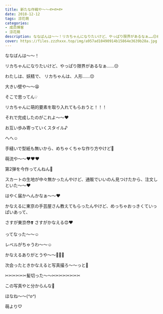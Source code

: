 ```yaml
---
title: 新たな作戦や〜〜🐟🐟🐟
date: 2018-12-12
tags: 涼花萌
categories: 
- 成员博客
- 涼花萌
description: ななばんは〜〜！リカちゃんになりたいけど、やっぱり限界があるなぁ……😔わたしは、妖精で、リカちゃんは、人形……😔大きい壁や〜〜😫...
cover: https://files.zzzhxxx.top/img/a957ad10490914b15864e3639b28a.jpg 
---
```







ななばんは〜〜！





リカちゃんになりたいけど、やっぱり限界があるなぁ……😔









わたしは、妖精で、
リカちゃんは、人形……😔








大きい壁や〜〜😫









そこで思ってん💡









リカちゃんに萌的要素を取り入れてもらおうと！！！









それで完成したのがこれよ〜〜❤︎












お互い歩み寄っていくスタイル♪







へへ☺️








手縫いで型紙も無いから、めちゃくちゃな作り方やけど🙈








萌流や〜〜❤︎❤︎❤︎













第2弾を今作ってんねん🙈






スカートの生地が中々無かったんやけど、通販でいいのん見つけたから、注文しといた〜〜❤︎



はやく届かへんかなぁ〜〜❤︎













かなえるに東京の手芸屋さん教えてもらったんやけど、めっちゃおっきくていっぱいあって、




さすが東京😳❣️ 
さすがかなえる😍❤️



ってなった〜〜☺️







レベルがちゃうわ〜〜☺️





かなえるありがとうや〜〜💓💓💓









次会ったときかなえると写真撮ろ〜〜っと📸













✂︎✂︎✂︎✂︎✂︎✂︎髪切った〜〜✂︎✂︎✂︎✂︎✂︎✂︎✂︎✂︎





この写真やと分からんな🙈










ほなね〜〜(*^o^*)



萌より♡



